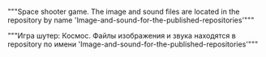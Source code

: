 """Space shooter game.
The image and sound files are located in the repository by
name 'Image-and-sound-for-the-published-repositories'"""


"""Игра шутер: Космос.
Файлы изображения и звука находятся в repository по имени
 'Image-and-sound-for-the-published-repositories'"""
